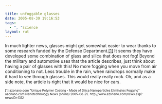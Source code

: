 ```yaml
---

title: unfoggable glasses
date: 2005-08-30 19:16:53
tags:
  - ", "science
layout: rut
---
```


<p>In much lighter news, glasses might get somewhat easier to wear thanks to some research funded by the Defense Department.<a href="http://www.azonano.com/news.asp?newsID=1312">[1]</a> It seems they have developed some combination of glass and silica that does not fog!  Beyond the military and automotive uses that the article describes, just think about having a pair of glasses with this! No more fogging when you move from air conditioning to not. Less trouble in the rain, when raindrops normally make it hard to see through glasses.  This would really really rock.  Oh, and as a side note, the article is right that it would be nice for cars.</p>  <font size="-2"> [1] azonano.com "Unique Polymer Coating - Made of Silica Nanoparticles Eliminates Fogging" azonano.com Nanotechnology News (online) 2005-08-29. http://www.azonano.com/news.asp?newsID=1312  </font>


